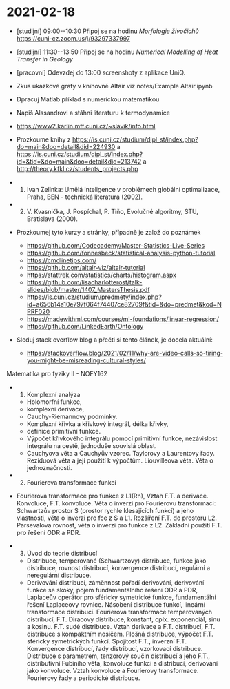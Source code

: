 # 2021-02-18

* [studijní] 09:00--10:30 Připoj se na hodinu _Morfologie živočichů_ <https://cuni-cz.zoom.us/j/93297337997>
* [studijní] 11:30--13:50 Připoj se na hodinu _Numerical Modelling of Heat Transfer in Geology_
* [pracovní] Odevzdej do 13:00 screenshoty z aplikace UniQ.

* Zkus ukázkové grafy v knihovně Altair viz notes/Example Altair.ipynb
* Dpracuj Matlab příklad s numerickou matematikou
* Napiš Alssandrovi a stáhni literaturu k termodynamice
* <https://www2.karlin.mff.cuni.cz/~slavik/info.html>

* Prozkoume knihy z <https://is.cuni.cz/studium/dipl_st/index.php?do=main&doo=detail&did=224930> a <https://is.cuni.cz/studium/dipl_st/index.php?id=&tid=&do=main&doo=detail&did=213742> a <http://theory.kfkl.cz/students_projects.php>

* 1. Ivan Zelinka: Umělá inteligence v problémech globální optimalizace, Praha, BEN - technická literatura (2002).
* 2. V. Kvasnička, J. Pospíchal, P. Tiňo, Evolučné algoritmy, STU, Bratislava (2000).

* Prozkoumej tyto kurzy a stránky, případně je založ do poznámek
  * <https://github.com/Codecademy/Master-Statistics-Live-Series>
  * <https://github.com/fonnesbeck/statistical-analysis-python-tutorial>
  * <https://cmdlinetips.com/>
  * <https://github.com/altair-viz/altair-tutorial>
  * <https://stattrek.com/statistics/charts/histogram.aspx>
  * <https://github.com/lisacharlotterost/talk-slides/blob/master/1407_MastersThesis.pdf>
  * <https://is.cuni.cz/studium/predmety/index.php?id=a656b14a10e797f064f74407ce82709f&tid=&do=predmet&kod=NPRF020>
  * <https://madewithml.com/courses/ml-foundations/linear-regression/>
  * <https://github.com/LinkedEarth/Ontology>

* Sleduj stack overflow blog a přečti si tento článek, je docela aktuální:
  * <https://stackoverflow.blog/2021/02/11/why-are-video-calls-so-tiring-you-might-be-misreading-cultural-styles/>

Matematika pro fyziky II - NOFY162

* 1. Komplexní analýza
  * Holomorfní funkce,
  * komplexní derivace,
  * Cauchy-Riemannovy podmínky.
  * Komplexní křivka a křivkový integrál, délka křivky,
  * definice primitivní funkce.
  * Výpočet křivkového integrálu pomocí primitivní funkce, nezávislost integrálu na cestě, jednoduše souvislá oblast.
  * Cauchyova věta a Cauchyův vzorec. Taylorovy a Laurentovy řady. Reziduová věta a její použití k výpočtům. Liouvilleova věta. Věta o jednoznačnosti.

* 2. Fourierova transformace funkcí

- Fourierova transformace pro funkce z L1(Rn), Vztah F.T. a derivace. Konvoluce, F.T. konvoluce. Věta o inverzi pro Fourierovu transformaci: Schwartzův prostor S (prostor rychle klesajících funkcí) a jeho vlastnosti, věta o inverzi pro fce z S a L1. Rozšíření F.T. do prostoru L2. Parsevalova rovnost, věta o inverzi pro funkce z L2. Základní použití F.T. pro řešení ODR a PDR.

* 3. Úvod do teorie distribucí
  * Distribuce, temperované (Schwartzovy) distribuce, funkce jako distribuce, rovnost distribucí, konvergence distribucí, regulární a neregulární distribuce.
  * Derivování distribucí, záměnnost pořadí derivování, derivování funkce se skoky, pojem fundamentálního řešení ODR a PDR, Laplaceův operátor pro sféricky symetrické funkce, fundamentální řešení Laplaceovy rovnice. Násobení distribuce funkcí, lineární transformace distribucí. Fourierova transformace temperovaných distribucí, F.T. Diracovy distribuce, konstant, cplx. exponenciál, sinu a kosinu. F.T. sudé distribuce. Vztah derivace a F.T. distribucí, F.T. distribuce s kompaktním nosičem. Plošná distribuce, výpočet F.T. sféricky symetrických funkcí. Spojitost F.T., inverzní F.T. Konvergence distribucí, řady distribucí, vzorkovací distribuce. Distribuce s parametrem, tenzorový součin distribucí a jeho F.T., distributivní Fubiniho věta, konvoluce funkcí a distribucí, derivování jako konvoluce. Vztah konvoluce a Fourierovy transformace. Fourierovy řady a periodické distribuce.
